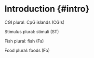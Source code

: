 # Introduction {#intro}

CGI plural: CpG islands (CGIs)

Stimulus plural: stimuli (ST)

Fish plural: fish (Fs)

Food plural: foods (Fo)
